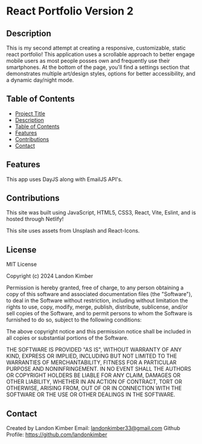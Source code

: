 # React Portfolio Version 2

## Description

This is my second attempt at creating a responsive, customizable, static react portfolio! This application uses a scrollable approach to better engage mobile users as most people posses own and frequently use their smartphones. At the bottom of the page, you'll find a settings section that demonstrates multiple art/design styles, options for better accessibility, and a dynamic day/night mode.

## Table of Contents

- [Project Title](#project-title)
- [Description](#description)
- [Table of Contents](#table-of-contents)
- [Features](#features)
- [Contributions](#contributions)
- [Contact](#contact)

## Features

This app uses DayJS along with EmailJS API's.

## Contributions

This site was built using JavaScript, HTML5, CSS3, React, Vite, Eslint, and is hosted through Netlify!

This site uses assets from Unsplash and React-Icons.

## License

MIT License

Copyright (c) 2024 Landon Kimber

Permission is hereby granted, free of charge, to any person obtaining a copy
of this software and associated documentation files (the "Software"), to deal
in the Software without restriction, including without limitation the rights
to use, copy, modify, merge, publish, distribute, sublicense, and/or sell
copies of the Software, and to permit persons to whom the Software is
furnished to do so, subject to the following conditions:

The above copyright notice and this permission notice shall be included in all
copies or substantial portions of the Software.

THE SOFTWARE IS PROVIDED "AS IS", WITHOUT WARRANTY OF ANY KIND, EXPRESS OR
IMPLIED, INCLUDING BUT NOT LIMITED TO THE WARRANTIES OF MERCHANTABILITY,
FITNESS FOR A PARTICULAR PURPOSE AND NONINFRINGEMENT. IN NO EVENT SHALL THE
AUTHORS OR COPYRIGHT HOLDERS BE LIABLE FOR ANY CLAIM, DAMAGES OR OTHER
LIABILITY, WHETHER IN AN ACTION OF CONTRACT, TORT OR OTHERWISE, ARISING FROM,
OUT OF OR IN CONNECTION WITH THE SOFTWARE OR THE USE OR OTHER DEALINGS IN THE
SOFTWARE.

## Contact

Created by Landon Kimber
Email: landonkimber33@gmail.com
Github Profile: https://github.com/landonkimber
